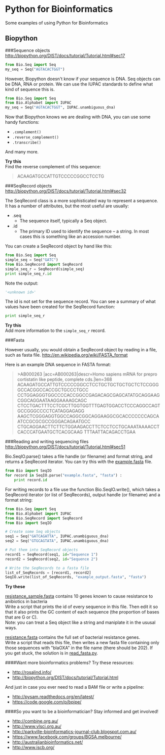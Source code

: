 Python for Bioinformatics
=========================

Some examples of using Python for Bioinformatics

Biopython
---------

###Sequence objects
http://biopython.org/DIST/docs/tutorial/Tutorial.html#sec17

```python
from Bio.Seq import Seq
my_seq = Seq("AGTACACTGGT")
```

However, Biopython doesn't know if your sequence is DNA. Seq objects can be DNA, RNA or protein. We can use the IUPAC standards to define what kind of sequence this is.

```python
from Bio.Seq import Seq
from Bio.Alphabet import IUPAC
my_seq = Seq("AGTACACTGGT", IUPAC.unambiguous_dna)
```

Now that Biopython knows we are dealing with DNA, you can use some handy functions:  
 - `.complement()`
 - `.reverse_complement()`
 - `.transcribe()`  

And many more.  

**Try this**  
Find the reverse complement of this sequence:  
> ACAAGATGCCATTGTCCCCCGGCCTCCTG  

###SeqRecord objects
http://biopython.org/DIST/docs/tutorial/Tutorial.html#sec32

The SeqRecord class is a more sophisticated way to represent a sequence. It has a number of attributes, but the most useful are usually:  
 - .seq  
   - The sequence itself, typically a Seq object.  
 - .id  
   - The primary ID used to identify the sequence – a string. In most cases this is something like an accession number.  

You can create a SeqRecord object by hand like this:  
  
```python
from Bio.Seq import Seq
simple_seq = Seq("GATC")
from Bio.SeqRecord import SeqRecord
simple_seq_r = SeqRecord(simple_seq)
print simple_seq_r.id
```

Note the output:
```python
'<unknown id>'
```
The id is not set for the sequence record. You can see a summary of what values have been created for the SeqRecord function:
```python
print simple_seq_r
```
**Try this**  
Add more information to the `simple_seq_r` record.

###Fasta

However usually, you would obtain a SeqRecord object by reading in a file, such as fasta file.
http://en.wikipedia.org/wiki/FASTA_format

Here is an example DNA sequence in FASTA format:

> \>AB000263 |acc=AB000263|descr=Homo sapiens mRNA for prepro cortistatin like peptide, complete cds.|len=368
> ACAAGATGCCATTGTCCCCCGGCCTCCTGCTGCTGCTGCTCTCCGGGGCCACGGCCACCGCTGCCCTGCC
> CCTGGAGGGTGGCCCCACCGGCCGAGACAGCGAGCATATGCAGGAAGCGGCAGGAATAAGGAAAAGCAGC
> CTCCTGACTTTCCTCGCTTGGTGGTTTGAGTGGACCTCCCAGGCCAGTGCCGGGCCCCTCATAGGAGAGG
> AAGCTCGGGAGGTGGCCAGGCGGCAGGAAGGCGCACCCCCCCAGCAATCCGCGCGCCGGGACAGAATGCC
> CTGCAGGAACTTCTTCTGGAAGACCTTCTCCTCCTGCAAATAAAACCTCACCCATGAATGCTCACGCAAG
> TTTAATTACAGACCTGAA

###Reading and writing sequencing files
http://biopython.org/DIST/docs/tutorial/Tutorial.html#sec51

Bio.SeqIO.parse() takes a file handle (or filename) and format string, and returns a SeqRecord iterator. You can try this with the [example.fasta](https://raw.githubusercontent.com/hdashnow/python_for_bioinformatics/master/example.fasta) file.

```python
from Bio import SeqIO
for record in SeqIO.parse("example.fasta", "fasta") :
    print record.id
```

For writing records to a file use the function Bio.SeqIO.write(), which takes a SeqRecord iterator (or list of SeqRecords), output handle (or filename) and a format string:

```python
from Bio.Seq import Seq
from Bio.Alphabet import IUPAC
from Bio.SeqRecord import SeqRecord
from Bio import SeqIO

# Create some Seq objects
seq1 = Seq("GATCAGATTA", IUPAC.unambiguous_dna)
seq2 = Seq("GTGCAGTATA", IUPAC.unambiguous_dna)

# Put them into SeqRecord objects
record1 = SeqRecord(seq1, id="Sequence 1")
record2 = SeqRecord(seq2, id="Sequence 2")

# Write the SeqRecords to a fasta file
list_of_SeqRecords = [record1, record2]
SeqIO.write(list_of_SeqRecords, "example_output.fasta", "fasta")
```

**Try these**  

[resistance_sample.fasta](https://raw.githubusercontent.com/hdashnow/python_for_bioinformatics/master/resistance_sample.fasta) contains 10 genes known to cause resistance to anibiotics in bacteria  
Write a script that prints the id of every sequence in this file. Then edit it so that it also prints the GC content of each sequence (the proportion of bases that are G or C).  
Note: you can treat a Seq object like a string and maniplate it in the ususal ways.  

[resistance.fasta](https://raw.githubusercontent.com/hdashnow/python_for_bioinformatics/master/resistance.fasta) contains the full set of bacterial resistance genes.  
Write a script that reads this file, then writes a new fasta file containing only those sequences with "blaOXA" in the file name (there should be 202). If you get stuck, the solution is in [read_fasta.py](read_fasta.py).


####Want more bioinformatics problems? Try these resources:
* http://rosalind.info/
* http://biopython.org/DIST/docs/tutorial/Tutorial.html

And just in case you ever need to read a BAM file or write a pipeline:  
* http://pysam.readthedocs.org/en/latest/
* https://code.google.com/p/bpipe/


####So you want to be a bioinformatician? Stay informed and get involved!
* http://combine.org.au/
* http://www.vlsci.org.au/
* http://parkville-bioinformatics-journal-club.blogspot.com.au/
* https://www.facebook.com/groups/BGSA.melbourne/
* http://australianbioinformatics.net/
* http://www.iscb.org/
